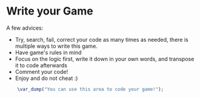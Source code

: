 # Write your Game

A few advices:

- Try, search, fail, correct your code as many times as needed, there is multiple ways to write this game.  
- Have game's rules in mind  
- Focus on the logic first, write it down in your own words, and transpose it to code afterwards
- Comment your code!
- Enjoy and do not cheat :)

```php runnable
    \var_dump("You can use this area to code your game!");
```
